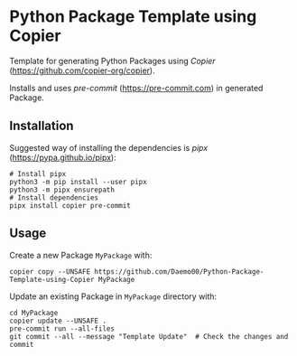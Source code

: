 # Python Package Template using Copier

Template for generating Python Packages using _Copier_ (https://github.com/copier-org/copier).

Installs and uses _pre-commit_ (https://pre-commit.com) in generated Package.

## Installation

Suggested way of installing the dependencies is _pipx_ (https://pypa.github.io/pipx):
```shell
# Install pipx
python3 -m pip install --user pipx
python3 -m pipx ensurepath
# Install dependencies
pipx install copier pre-commit
```

## Usage

Create a new Package `MyPackage` with:
```shell
copier copy --UNSAFE https://github.com/Daemo00/Python-Package-Template-using-Copier MyPackage
```

Update an existing Package in `MyPackage` directory with:

```shell
cd MyPackage
copier update --UNSAFE .
pre-commit run --all-files
git commit --all --message "Template Update"  # Check the changes and commit
```
